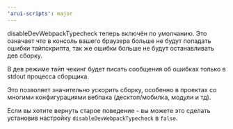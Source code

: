 ```yaml
---
'arui-scripts': major
---
```


disableDevWebpackTypecheck теперь включён по умолчанию. Это означает что в консоль вашего браузера больше не будут
попадать ошибки тайпскрипта, так же ошибки больше не будут останавливать дев сборку.

В дев режиме тайп чекинг будет писать сообщения об ошибках только в stdout процесса сборщика.

Это позволяет значительно ускорить сборку, особенно в проектах со многими конфигурациями вебпака (десктоп/мобилка, модули и тд).

Если вы хотите вернуть старое поведение - вы можете это сделать установив настройку `disableDevWebpackTypecheck` в `false`.
